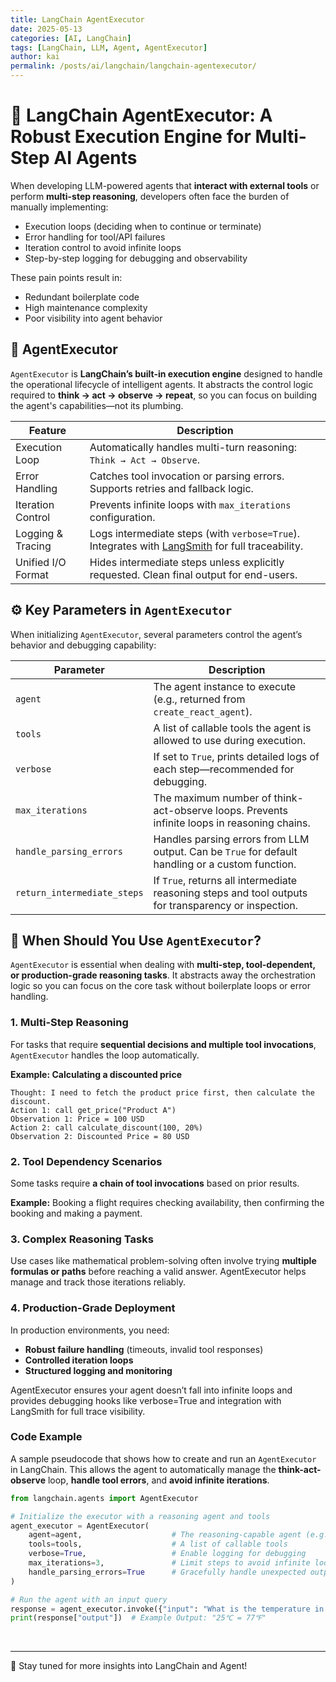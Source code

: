 ```yaml
---
title: LangChain AgentExecutor
date: 2025-05-13
categories: [AI, LangChain]
tags: [LangChain, LLM, Agent, AgentExecutor]
author: kai
permalink: /posts/ai/langchain/langchain-agentexecutor/
---
```


# 🚀 LangChain AgentExecutor: A Robust Execution Engine for Multi-Step AI Agents

When developing LLM-powered agents that **interact with external tools** or perform **multi-step reasoning**, developers often face the burden of manually implementing:

- Execution loops (deciding when to continue or terminate)
- Error handling for tool/API failures
- Iteration control to avoid infinite loops
- Step-by-step logging for debugging and observability

These pain points result in:

- Redundant boilerplate code  
- High maintenance complexity  
- Poor visibility into agent behavior  


## 🤖 AgentExecutor
`AgentExecutor` is **LangChain’s built-in execution engine** designed to handle the operational lifecycle of intelligent agents. It abstracts the control logic required to **think → act → observe → repeat**, so you can focus on building the agent's capabilities—not its plumbing.

| Feature              | Description                                                                 |
|----------------------|-----------------------------------------------------------------------------|
| Execution Loop     | Automatically handles multi-turn reasoning: `Think → Act → Observe`.        |
| Error Handling     | Catches tool invocation or parsing errors. Supports retries and fallback logic. |
| Iteration Control  | Prevents infinite loops with `max_iterations` configuration.                |
| Logging & Tracing  | Logs intermediate steps (with `verbose=True`). Integrates with [LangSmith](https://smith.langchain.com) for full traceability. |
| Unified I/O Format | Hides intermediate steps unless explicitly requested. Clean final output for end-users. |


## ⚙️ Key Parameters in `AgentExecutor`

When initializing `AgentExecutor`, several parameters control the agent’s behavior and debugging capability:

| Parameter                 | Description                                                                                   |
|---------------------------|-----------------------------------------------------------------------------------------------|
| `agent`                  | The agent instance to execute (e.g., returned from `create_react_agent`).                     |
| `tools`                  | A list of callable tools the agent is allowed to use during execution.                        |
| `verbose`                | If set to `True`, prints detailed logs of each step—recommended for debugging.                |
| `max_iterations`         | The maximum number of think-act-observe loops. Prevents infinite loops in reasoning chains.   |
| `handle_parsing_errors`  | Handles parsing errors from LLM output. Can be `True` for default handling or a custom function. |
| `return_intermediate_steps` | If `True`, returns all intermediate reasoning steps and tool outputs for transparency or inspection. |


## 🧠 When Should You Use `AgentExecutor`?
`AgentExecutor` is essential when dealing with **multi-step, tool-dependent, or production-grade reasoning tasks**. It abstracts away the orchestration logic so you can focus on the core task without boilerplate loops or error handling.


### 1. Multi-Step Reasoning
For tasks that require **sequential decisions and multiple tool invocations**, `AgentExecutor` handles the loop automatically.

**Example: Calculating a discounted price**

```text
Thought: I need to fetch the product price first, then calculate the discount.
Action 1: call get_price("Product A")
Observation 1: Price = 100 USD
Action 2: call calculate_discount(100, 20%)
Observation 2: Discounted Price = 80 USD
```

### 2. Tool Dependency Scenarios
Some tasks require **a chain of tool invocations** based on prior results.

**Example:** Booking a flight requires checking availability, then confirming the booking and making a payment.


### 3. Complex Reasoning Tasks
Use cases like mathematical problem-solving often involve trying **multiple formulas or paths** before reaching a valid answer. AgentExecutor helps manage and track those iterations reliably.


### 4. Production-Grade Deployment
In production environments, you need:
- **Robust failure handling** (timeouts, invalid tool responses)
- **Controlled iteration loops**
- **Structured logging and monitoring**

AgentExecutor ensures your agent doesn’t fall into infinite loops and provides debugging hooks like verbose=True and integration with LangSmith for full trace visibility.


### Code Example
A sample pseudocode that shows how to create and run an `AgentExecutor` in LangChain. This allows the agent to automatically manage the **think-act-observe** loop, **handle tool errors**, and **avoid infinite iterations**.

```python
from langchain.agents import AgentExecutor

# Initialize the executor with a reasoning agent and tools
agent_executor = AgentExecutor(
    agent=agent,                    # The reasoning-capable agent (e.g., ReAct)
    tools=tools,                    # A list of callable tools
    verbose=True,                   # Enable logging for debugging
    max_iterations=3,               # Limit steps to avoid infinite loops
    handle_parsing_errors=True      # Gracefully handle unexpected output
)

# Run the agent with an input query
response = agent_executor.invoke({"input": "What is the temperature in New York in Fahrenheit?"})
print(response["output"])  # Example Output: "25℃ = 77℉"
```






<br>




---

🚀 Stay tuned for more insights into LangChain and Agent!



